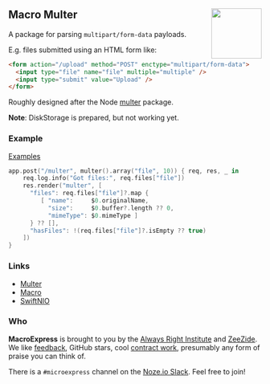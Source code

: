 <h2>Macro Multer
  <img src="http://zeezide.com/img/macro/MacroExpressIcon128.png"
       align="right" width="100" height="100" />
</h2>

A package for parsing `multipart/form-data` payloads.

E.g. files submitted using an HTML form like:
```html
<form action="/upload" method="POST" enctype="multipart/form-data">
  <input type="file" name="file" multiple="multiple" />
  <input type="submit" value="Upload" />
</form>
```

Roughly designed after the Node [multer](https://github.com/expressjs/multer#readme)
package.


**Note**: DiskStorage is prepared, but not working yet.

### Example

[Examples](https://github.com/Macro-swift/Examples/blob/main/Sources/express-simple/main.swift#L48)
```swift
app.post("/multer", multer().array("file", 10)) { req, res, _ in
    req.log.info("Got files:", req.files["file"])
    res.render("multer", [
      "files": req.files["file"]?.map {
         [ "name":     $0.originalName,
           "size":     $0.buffer?.length ?? 0,
           "mimeType": $0.mimeType ]
      } ?? [],
      "hasFiles": !(req.files["file"]?.isEmpty ?? true)
    ])
}
```


### Links

- [Multer](https://github.com/expressjs/multer#readme)
- [Macro](https://github.com/Macro-swift/Macro/)
- [SwiftNIO](https://github.com/apple/swift-nio)

### Who

**MacroExpress** is brought to you by
the
[Always Right Institute](http://www.alwaysrightinstitute.com)
and
[ZeeZide](http://zeezide.de).
We like 
[feedback](https://twitter.com/ar_institute), 
GitHub stars, 
cool [contract work](http://zeezide.com/en/services/services.html),
presumably any form of praise you can think of.

There is a `#microexpress` channel on the 
[Noze.io Slack](http://slack.noze.io/). Feel free to join!

